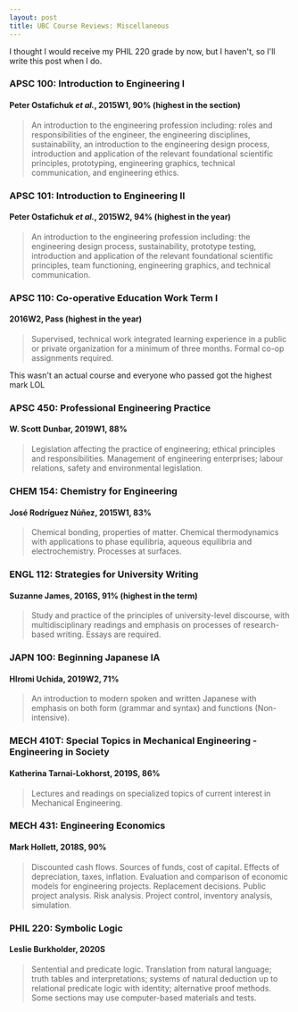 ```yaml
---
layout: post
title: UBC Course Reviews: Miscellaneous
---
```

I thought I would receive my PHIL 220 grade by now, but I haven't, so I'll write this post when I do.

<!--more-->

### APSC 100: Introduction to Engineering I
#### Peter Ostafichuk *et al.*, 2015W1, 90% (highest in the section)

> An introduction to the engineering profession including: roles and responsibilities of the engineer, the engineering disciplines, sustainability, an introduction to the engineering design process, introduction and application of the relevant foundational scientific principles, prototyping, engineering graphics, technical communication, and engineering ethics.

### APSC 101: Introduction to Engineering II
#### Peter Ostafichuk *et al.*, 2015W2, 94% (highest in the year)

> An introduction to the engineering profession including: the engineering design process, sustainability, prototype testing, introduction and application of the relevant foundational scientific principles, team functioning, engineering graphics, and technical communication.

### APSC 110: Co-operative Education Work Term I
#### 2016W2, Pass (highest in the year)

> Supervised, technical work integrated learning experience in a public or private organization for a minimum of three months. Formal co-op assignments required.

This wasn't an actual course and everyone who passed got the highest mark LOL

### APSC 450: Professional Engineering Practice
#### W. Scott Dunbar, 2019W1, 88%

> Legislation affecting the practice of engineering; ethical principles and responsibilities. Management of engineering enterprises; labour relations, safety and environmental legislation.

### CHEM 154: Chemistry for Engineering
#### José Rodríguez Núñez, 2015W1, 83%

> Chemical bonding, properties of matter. Chemical thermodynamics with applications to phase equilibria, aqueous equilibria and electrochemistry. Processes at surfaces.

### ENGL 112: Strategies for University Writing
#### Suzanne James, 2016S, 91% (highest in the term)

> Study and practice of the principles of university-level discourse, with multidisciplinary readings and emphasis on processes of research-based writing. Essays are required.

### JAPN 100: Beginning Japanese IA
#### HIromi Uchida, 2019W2, 71%

> An introduction to modern spoken and written Japanese with emphasis on both form (grammar and syntax) and functions (Non-intensive).

### MECH 410T: Special Topics in Mechanical Engineering - Engineering in Society
#### Katherina Tarnai-Lokhorst, 2019S, 86%

> Lectures and readings on specialized topics of current interest in Mechanical Engineering.

### MECH 431: Engineering Economics
#### Mark Hollett, 2018S, 90%

> Discounted cash flows. Sources of funds, cost of capital. Effects of depreciation, taxes, inflation. Evaluation and comparison of economic models for engineering projects. Replacement decisions. Public project analysis. Risk analysis. Project control, inventory analysis, simulation.

### PHIL 220: Symbolic Logic
#### Leslie Burkholder, 2020S

> Sentential and predicate logic. Translation from natural language; truth tables and interpretations; systems of natural deduction up to relational predicate logic with identity; alternative proof methods. Some sections may use computer-based materials and tests.

